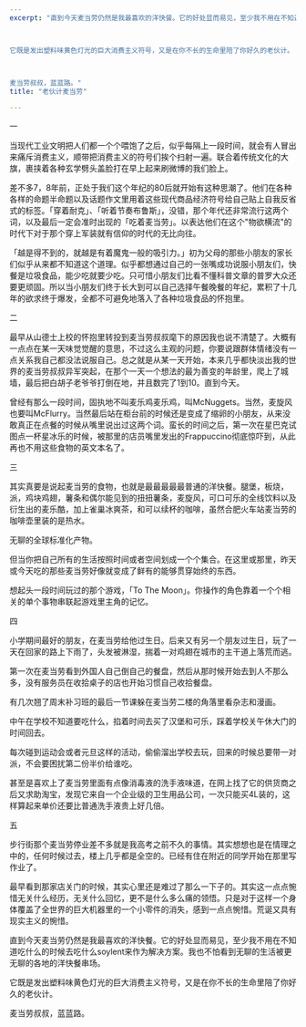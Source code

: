 ```yaml
---
excerpt: "直到今天麦当劳仍然是我最喜欢的洋快餐。它的好处显而易见，至少我不用在不知道吃什么的时候去吃什么soylent来作为解决方案。我也不怕看到无聊的生活被更无聊的各地的洋快餐串场。



它既是发出塑料味黄色灯光的巨大消费主义符号，又是在你不长的生命里陪了你好久的老伙计。



麦当劳叔叔，蓝蓝路。"
title: "老伙计麦当劳"

---
```




一

当现代工业文明把人们都一个个喂饱了之后，似乎每隔上一段时间，就会有人冒出来痛斥消费主义，顺带把消费主义的符号们挨个扫射一遍。联合着传统文化的大旗，裹挟着各种玄学劈头盖脸打在早上起来刷微博的我们脸上。

差不多7，8年前，正处于我们这个年纪的80后就开始有这种思潮了。他们在各种各样的命题半命题以及话题作文里用着这些现代商品经济符号给自己贴上自我反省式的标签。「穿着耐克」、「听着节奏布鲁斯」，没错，那个年代还非常流行这两个词，以及最后一定会准时出现的「吃着麦当劳」。以表达他们在这个"物欲横流"的时代下对于那个穿上军装就有信仰的时代的无比向往。

「越是得不到的，就越是有着魔鬼一般的吸引力。」初为父母的那些小朋友的家长们似乎从来都不知道这个道理。似乎都想通过自己的一张嘴成功说服小朋友们，快餐是垃圾食品，能少吃就要少吃。只可惜小朋友们比看不懂科普文章的普罗大众还要更顽固。所以当小朋友们终于长大到可以自己选择午餐晚餐的年纪，累积了十几年的欲求终于爆发，全都不可避免地落入了各种垃圾食品的怀抱里。

二

最早从山德士上校的怀抱里转投到麦当劳叔叔麾下的原因我也说不清楚了。大概有一点点在某一天味觉觉醒的意思，不过这么主观的问题，你要说跟群体情绪没有一点关系我自己都没法说服自己。总之就是从某一天开始，本来几乎都快淡出我的世界的麦当劳叔叔异军突起，在那个一天一个想法的最为善变的年龄里，爬上了城墙，最后把白胡子老爷爷打倒在地，并且数完了1到10。直到今天。

曾经有那么一段时间，固执地不叫麦乐鸡麦乐鸡，叫McNuggets。当然，麦旋风也要叫McFlurry。当然最后站在柜台前的时候还是变成了缩卵的小朋友，从来没敢真正在点餐的时候从嘴里说出过这两个词。蛮长的时间之后，第一次在星巴克试图点一杯星冰乐的时候，被那里的店员嘴里发出的Frappuccino彻底惊吓到，从此再也不用这些食物的英文本名了。

三

其实真要是说起麦当劳的食物，也就是最最最最最普通的洋快餐。腿堡，板烧，派，鸡块鸡翅，薯条和偶尔能见到的扭扭薯条，麦旋风，可口可乐的全线饮料以及衍生出的麦乐酷，加上雀巢冰爽茶，和可以续杯的咖啡，虽然合肥火车站麦当劳的咖啡壶里装的是热水。

无聊的全球标准化产物。

但当你把自己所有的生活按照时间或者空间划成一个个集合。在这里或那里，昨天或今天吃的那些麦当劳好像就变成了鲜有的能够贯穿始终的东西。

想起头一段时间玩过的那个游戏，「To The Moon」。你操作的角色靠着一个个相关的单个事物串联起游戏里主角的记忆。

四

小学期间最好的朋友，在麦当劳给他过生日。后来又有另一个朋友过生日，玩了一天在回家的路上下雨了，头发被淋湿，揣着一对鸡翅在城市的主干道上落荒而逃。

第一次在麦当劳看到外国人自己倒自己的餐盘，然后从那时候开始去到人不那么多，没有服务员在收拾桌子的店也开始习惯自己收拾餐盘。

有几次翘了周末补习班的最后一节课躲在麦当劳二楼的角落里看杂志和漫画。

中午在学校不知道要吃什么，掐着时间去买了汉堡和可乐，踩着学校关午休大门的时间回去。

每次碰到运动会或者元旦这样的活动，偷偷溜出学校去玩，回来的时候总要带一对派，不会要困扰第二份半价给谁吃。

甚至是喜欢上了麦当劳里面有点像消毒液的洗手液味道，在网上找了它的供货商之后又求助淘宝，发现它来自一个企业级的卫生用品公司，一次只能买4L装的，这样算起来单价还要比普通洗手液贵上好几倍。

五

步行街那个麦当劳停业差不多就是我高考之前不久的事情。其实想想也是在情理之中的，任何时候过去，楼上几乎都是全空的。已经有住在附近的同学开始在那里写作业了。

最早看到那家店关门的时候，其实心里还是难过了那么一下子的。其实这一点点惋惜无关什么经历，无关什么回忆，更不是什么多么痛的领悟。只是对于这样一个身体覆盖了全世界的巨大机器里的一个小零件的消失，感到一点点惋惜。荒诞又具有现实主义的惋惜。

直到今天麦当劳仍然是我最喜欢的洋快餐。它的好处显而易见，至少我不用在不知道吃什么的时候去吃什么soylent来作为解决方案。我也不怕看到无聊的生活被更无聊的各地的洋快餐串场。

它既是发出塑料味黄色灯光的巨大消费主义符号，又是在你不长的生命里陪了你好久的老伙计。

麦当劳叔叔，蓝蓝路。